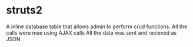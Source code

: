 # struts2


A inline database table that allows admin to perform crud functions.
All the calls were mae using AJAX calls
All the data was sent and recieved as JSON
